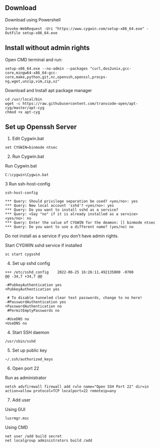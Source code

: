 ## Download

Download using Powershell
```
Invoke-WebRequest -Uri "https://www.cygwin.com/setup-x86_64.exe" -OutFile setup-x86_64.exe
```

## Install without admin rights

Open CMD terminal and run:
```
setup-x86_64.exe --no-admin --packages "curl,dos2unix,gcc-core,mingw64-x86_64-gcc-core,make,python,git,nc,openssh,openssl,procps-ng,wget,unzip,vim,zip,xz"
```

Download and Install apt package manager
```
cd /usr/local/bin
wget -c https://raw.githubusercontent.com/transcode-open/apt-cyg/master/apt-cyg
chmod +x apt-cyg
```

## Set up Openssh Server

1. Edit Cygwin.bat
```
set CYGWIN=binmode ntsec
```

2. Run Cygwin.bat

Run Cygwin.bat
```
C:\cygwin\Cygwin.bat
```

3 Run ssh-host-config

```
ssh-host-config

*** Query: Should privilege separation be used? <yes/no>: yes
*** Query: New local account 'sshd'? <yes/no>: yes
*** Query: Do you want to install sshd as a service?
*** Query: <Say "no" if it is already installed as a service> <yes/no>: no
*** Query: Enter the value of CYGWIN for the deamon: [] binmode ntsec
*** Query: Do you want to use a different name? (yes/no) no
```

Do not install as a service if you don't have admin rights.

Start CYGWIN sshd service if installed
```
sc start cygsshd
```

4. Set up sshd config
```
+++ /etc/sshd_config	2022-06-25 16:26:11.492135800 -0700
@@ -34,7 +34,7 @@

-#PubkeyAuthentication yes
+PubkeyAuthentication yes

 # To disable tunneled clear text passwords, change to no here!
-#PasswordAuthentication yes
+PasswordAuthentication no
 #PermitEmptyPasswords no

-#UseDNS no
+UseDNS no
```

4. Start SSH daemon

```
/usr/sbin/sshd
```

5. Set up public key

```
~/.ssh/authorized_keys
```

6. Open port 22

Run as administrator
```
netsh advfirewall firewall add rule name="Open SSH Port 22" dir=in action=allow protocol=TCP localport=22 remoteip=any

```

7. Add user

Using GUI
```
lusrmgr.msc
```

Using CMD
```
net user /add build secret
net localgroup administrators build /add
```
